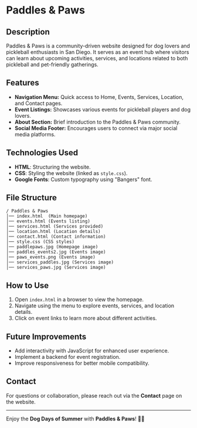 # Paddles & Paws

## Description

Paddles & Paws is a community-driven website designed for dog lovers and pickleball enthusiasts in San Diego. It serves as an event hub where visitors can learn about upcoming activities, services, and locations related to both pickleball and pet-friendly gatherings.

## Features

- **Navigation Menu:** Quick access to Home, Events, Services, Location, and Contact pages.
- **Event Listings:** Showcases various events for pickleball players and dog lovers.
- **About Section:** Brief introduction to the Paddles & Paws community.
- **Social Media Footer:** Encourages users to connect via major social media platforms.

## Technologies Used

- **HTML**: Structuring the website.
- **CSS**: Styling the website (linked as `style.css`).
- **Google Fonts**: Custom typography using "Bangers" font.

## File Structure

```
/ Paddles & Paws
│── index.html  (Main homepage)
│── events.html (Events listing)
│── services.html (Services provided)
│── location.html (Location details)
│── contact.html (Contact information)
│── style.css (CSS styles)
│── paddlepaws.jpg (Homepage image)
│── paddles_events2.jpg (Events image)
│── paws_events.png (Events image)
│── services_paddles.jpg (Services image)
│── services_paws.jpg (Services image)
```

## How to Use

1. Open `index.html` in a browser to view the homepage.
2. Navigate using the menu to explore events, services, and location details.
3. Click on event links to learn more about different activities.

## Future Improvements

- Add interactivity with JavaScript for enhanced user experience.
- Implement a backend for event registration.
- Improve responsiveness for better mobile compatibility.

## Contact

For questions or collaboration, please reach out via the **Contact** page on the website.

---

Enjoy the **Dog Days of Summer** with **Paddles & Paws**! 🐶🏓
